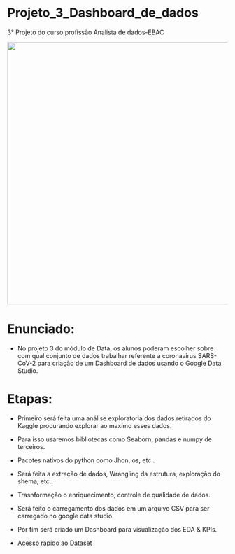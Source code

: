 # Projeto_3_Dashboard_de_dados
3° Projeto do curso profissão Analista de dados-EBAC

<div align="center">
<img src="https://user-images.githubusercontent.com/97195240/207979725-80fd0f2e-a623-46cf-8a79-a1f74e06f950.png" width="600px" />
</div>

# Enunciado:

- No projeto 3 do módulo de Data, os alunos poderam escolher sobre com qual conjunto de dados trabalhar referente a coronavirus SARS-CoV-2 para criação de um Dashboard de dados usando o Google Data Studio.

# Etapas:

- Primeiro será feita uma análise exploratoria dos dados retirados do Kaggle procurando explorar ao maxímo esses dados.
- Para isso usaremos bibliotecas como Seaborn, pandas e numpy de terceiros.
- Pacotes nativos do python como Jhon, os, etc..
- Será feita a extração de dados, Wrangling da estrutura, exploração do shema, etc..
- Trasnformação o enriquecimento, controle de qualidade de dados.
- Será feito o carregamento dos dados em um arquivo CSV para ser carregado no google data studio.
- Por fim será criado um Dashboard para visualização dos EDA & KPIs.

- [Acesso rápido ao Dataset](https://github.com/faustinothiagos/Projeto_3_Dashboard_de_dados_EBAC/tree/main/DataSet)
